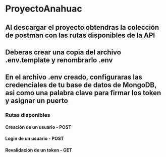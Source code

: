 # ProyectoAnahuac

## Al descargar el proyecto obtendras la colección de postman con las rutas disponibles de la API
## Deberas crear una copia del archivo .env.template y renombrarlo .env
## En el archivo .env creado, configuraras las credenciales de tu base de datos de MongoDB, asi como una palabra clave para firmar los token y asignar un puerto
### Rutas disponibles
#### Creación de un usuario - POST
#### Login de un usuario - POST
#### Revalidación de un token - GET




